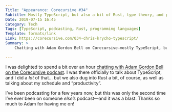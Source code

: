 ```yaml
---
Title: "Appearance: Corecursive #34"
Subtitle: Mostly TypeScript, but also a bit of Rust, type theory, and productivity.
Date: 2019-07-15 16:45
Category: Tech
Tags: [TypeScript, podcasting, Rust, programming languages]
Template: formats/link
Link: https://corecursive.com/034-chris-krycho-typescript/
Summary: >
    Chatting with Adam Gordon Bell on Corecursive—mostly TypeScript, but also a bit of Rust, type theory, and productivity!

---
```


I was delighted to spend a bit over an hour [chatting with Adam Gordon Bell on the Corecursive podcast](https://corecursive.com/034-chris-krycho-typescript/). I was there officially to talk about TypeScript, and I did a *lot* of that… but we also dug into Rust a bit, of course, as well as talking about my schedule and “productivity”.

I’ve been podcasting for a few years now, but this was only the second time I’ve ever been on someone *else’s* podcast—and it was a blast. Thanks so much to Adam for having me on!
